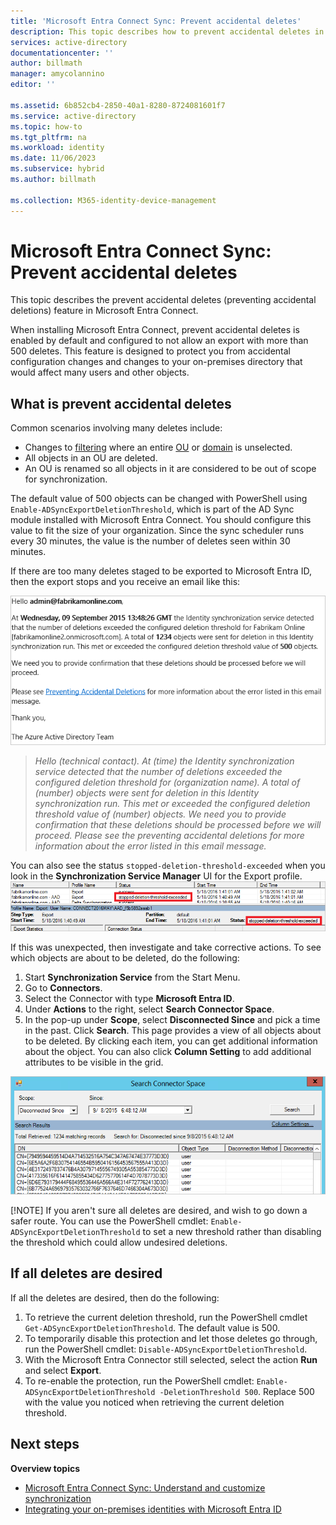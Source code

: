 ```yaml
---
title: 'Microsoft Entra Connect Sync: Prevent accidental deletes'
description: This topic describes how to prevent accidental deletes in Microsoft Entra Connect.
services: active-directory
documentationcenter: ''
author: billmath
manager: amycolannino
editor: ''

ms.assetid: 6b852cb4-2850-40a1-8280-8724081601f7
ms.service: active-directory
ms.topic: how-to
ms.tgt_pltfrm: na
ms.workload: identity
ms.date: 11/06/2023
ms.subservice: hybrid
ms.author: billmath

ms.collection: M365-identity-device-management
---
```

# Microsoft Entra Connect Sync: Prevent accidental deletes
This topic describes the prevent accidental deletes (preventing accidental deletions) feature in Microsoft Entra Connect.

When installing Microsoft Entra Connect, prevent accidental deletes is enabled by default and configured to not allow an export with more than 500 deletes. This feature is designed to protect you from accidental configuration changes and changes to your on-premises directory that would affect many users and other objects.

## What is prevent accidental deletes
Common scenarios involving many deletes include:

* Changes to [filtering](how-to-connect-sync-configure-filtering.md) where an entire [OU](how-to-connect-sync-configure-filtering.md#organizational-unitbased-filtering) or [domain](how-to-connect-sync-configure-filtering.md#domain-based-filtering) is unselected.
* All objects in an OU are deleted.
* An OU is renamed so all objects in it are considered to be out of scope for synchronization.

The default value of 500 objects can be changed with PowerShell using `Enable-ADSyncExportDeletionThreshold`, which is part of the AD Sync module installed with Microsoft Entra Connect. You should configure this value to fit the size of your organization. Since the sync scheduler runs every 30 minutes, the value is the number of deletes seen within 30 minutes.

If there are too many deletes staged to be exported to Microsoft Entra ID, then the export stops and you receive an email like this:

![Prevent Accidental deletes email](./media/how-to-connect-sync-feature-prevent-accidental-deletes/email.png)

> *Hello (technical contact). At (time) the Identity synchronization service detected that the number of deletions exceeded the configured deletion threshold for (organization name). A total of (number) objects were sent for deletion in this Identity synchronization run. This met or exceeded the configured deletion threshold value of (number) objects. We need you to provide confirmation that these deletions should be processed before we will proceed. Please see the preventing accidental deletions for more information about the error listed in this email message.*
>
> 

You can also see the status `stopped-deletion-threshold-exceeded` when you look in the **Synchronization Service Manager** UI for the Export profile.
![Prevent Accidental deletes Sync Service Manager UI](./media/how-to-connect-sync-feature-prevent-accidental-deletes/syncservicemanager.png)

If this was unexpected, then investigate and take corrective actions. To see which objects are about to be deleted, do the following:

1. Start **Synchronization Service** from the Start Menu.
2. Go to **Connectors**.
3. Select the Connector with type **Microsoft Entra ID**.
4. Under **Actions** to the right, select **Search Connector Space**.
5. In the pop-up under **Scope**, select **Disconnected Since** and pick a time in the past. Click **Search**. This page provides a view of all objects about to be deleted. By clicking each item, you can get additional information about the object. You can also click **Column Setting** to add additional attributes to be visible in the grid.

![Search Connector Space](./media/how-to-connect-sync-feature-prevent-accidental-deletes/searchcs.png)

[!NOTE] If you aren't sure all deletes are desired, and wish to go down a safer route. You can use the PowerShell cmdlet: `Enable-ADSyncExportDeletionThreshold` to set a new threshold rather than disabling the threshold which could allow undesired deletions. 

## If all deletes are desired
If all the deletes are desired, then do the following:

1. To retrieve the current deletion threshold, run the PowerShell cmdlet `Get-ADSyncExportDeletionThreshold`. The default value is 500.
2. To temporarily disable this protection and let those deletes go through, run the PowerShell cmdlet: `Disable-ADSyncExportDeletionThreshold`.
3. With the Microsoft Entra Connector still selected, select the action **Run** and select **Export**.
4. To re-enable the protection, run the PowerShell cmdlet: `Enable-ADSyncExportDeletionThreshold -DeletionThreshold 500`. Replace 500 with the value you noticed when retrieving the current deletion threshold.

## Next steps
**Overview topics**

* [Microsoft Entra Connect Sync: Understand and customize synchronization](how-to-connect-sync-whatis.md)
* [Integrating your on-premises identities with Microsoft Entra ID](../whatis-hybrid-identity.md)
